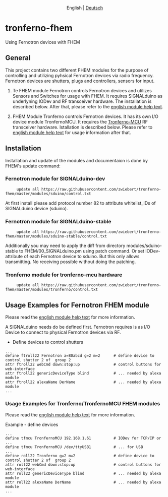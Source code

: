 <p align="center">
  <span>English</span> |
  <a href="README-de.md">Deutsch</a>
</p>

# tronferno-fhem

Using Fernotron devices with FHEM

## General


This project contains two different FHEM modules for the purpose of controlling and utilizing pyhsical Fernotron devices via radio frequency. Fernotron devices are shutters, plugs and  controllers, sensors for input. 

1. Te FHEM module Fernotron controls Fernotron devices and utilizes Sensors and Switches for usage with FHEM.  It requires SIGNALduino as underlyning IODev and RF transceiver hardware. The installation is described below. After that, please refer to the [english module help text](doc/sduino_fernotron.pod).

2. FHEM  Module Tronferno controls Fernotron devices. It has its own I/O device module TronfernoMCU. It requires the [Tronferno-MCU](https://github.com/zwiebert/tronferno-mcu) RF transceiver hardware. Istallation is described below. Please refer to  [english module help text](doc/tronferno.pod) for usage information after that.


## Installation

Installation and update of the modules and documentaion is done by FHEM's update command:

### Fernotron module for SIGNALduino-dev
```
     update all https://raw.githubusercontent.com/zwiebert/tronferno-fhem/master/modules/sduino/control.txt
```

At first install please add protocol number 82 to attribute whitelist_IDs of SIGNALduino device (sduino).


### Fernotron module for SIGNALduino-stable
```
     update all https://raw.githubusercontent.com/zwiebert/tronferno-fhem/master/modules/sduino-stable/control.txt
```

Additionally you may need to apply the diff from directory modules/sduino-stable to FHEM/00_SIGNALduino.pm using patch command. Or set  IODev-attribute of each Fernotron device to sduino. But this only allows transmitting. No receiving possible without doing the patching.

### Tronferno module for tronferno-mcu hardware
```
     update all https://raw.githubusercontent.com/zwiebert/tronferno-fhem/master/modules/tronferno/control.txt
```


## Usage Examples for Fernotron FHEM module

Please read the [english module help text](doc/sduino_fernotron.pod) for more information.

A SIGNALduino needs do be defined first. Fernotron requires is as I/O Device to connect to physical Fernotron devices via RF.

* Define devices to control shutters

```
...
define ftroll22 Fernotron a=80abcd g=2 m=2      # define device to control shutter 2 of  group 2
attr ftroll22 webCmd down:stop:up               # control buttons for web-interface
attr ftroll22 genericDeviceType blind           # ... needed by alexa module
attr ftroll22 alexaName DerName                 # ... needed by alexa module
...
```

### Usage Examples for Tronferno/TronfernoMCU FHEM modules

Please read the [english module help text](doc/tronferno.pod) for more information.

Example - define devices
```
...
define tfmcu TronfernoMCU 192.168.1.61          # IODev for TCP/IP or ...
define tfmcu TronfernoMCU /dev/ttyUSB1          # ... for USB
...
define roll22 Tronferno g=2 m=2                 # define device to control shutter 2 of  group 2
attr roll22 webCmd down:stop:up                 # control buttons for web-interface
attr roll22 genericDeviceType blind             # ... needed by alexa module
attr roll22 alexaName DerName                   # ... needed by alexa module
...
```
